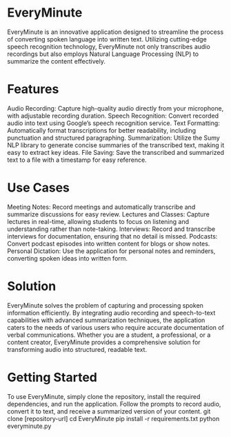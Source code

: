# EveryMinute
EveryMinute is an innovative application designed to streamline the process of converting spoken language into written text. Utilizing cutting-edge speech recognition technology, EveryMinute not only transcribes audio recordings but also employs Natural Language Processing (NLP) to summarize the content effectively. 

# Features
Audio Recording: Capture high-quality audio directly from your microphone, with adjustable recording duration.
Speech Recognition: Convert recorded audio into text using Google’s speech recognition service.
Text Formatting: Automatically format transcriptions for better readability, including punctuation and structured paragraphing.
Summarization: Utilize the Sumy NLP library to generate concise summaries of the transcribed text, making it easy to extract key ideas.
File Saving: Save the transcribed and summarized text to a file with a timestamp for easy reference.
# Use Cases
Meeting Notes: Record meetings and automatically transcribe and summarize discussions for easy review.
Lectures and Classes: Capture lectures in real-time, allowing students to focus on listening and understanding rather than note-taking.
Interviews: Record and transcribe interviews for documentation, ensuring that no detail is missed.
Podcasts: Convert podcast episodes into written content for blogs or show notes.
Personal Dictation: Use the application for personal notes and reminders, converting spoken ideas into written form.
# Solution
EveryMinute solves the problem of capturing and processing spoken information efficiently. By integrating audio recording and speech-to-text capabilities with advanced summarization techniques, the application caters to the needs of various users who require accurate documentation of verbal communications. Whether you are a student, a professional, or a content creator, EveryMinute provides a comprehensive solution for transforming audio into structured, readable text.


# Getting Started
To use EveryMinute, simply clone the repository, install the required dependencies, and run the application. Follow the prompts to record audio, convert it to text, and receive a summarized version of your content.
git clone [repository-url]
cd EveryMinute
pip install -r requirements.txt
python everyminute.py
